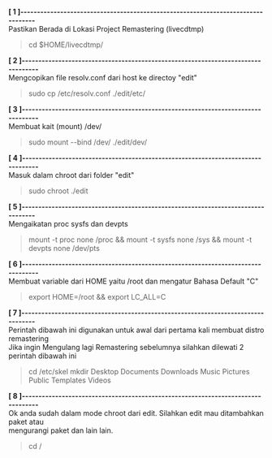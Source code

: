 **[ 1 ]---------------------------------------------------------------------------------**  
Pastikan Berada di Lokasi Project Remastering (livecdtmp)  
> cd $HOME/livecdtmp/

**[ 2 ]---------------------------------------------------------------------------------**  
Mengcopikan file resolv.conf dari host ke directoy "edit"  
> sudo cp /etc/resolv.conf ./edit/etc/

**[ 3 ]---------------------------------------------------------------------------------**  
Membuat kait (mount) /dev/  
> sudo mount --bind /dev/ ./edit/dev/

**[ 4 ]---------------------------------------------------------------------------------**  
Masuk dalam chroot dari folder "edit"  
> sudo chroot ./edit

**[ 5 ]---------------------------------------------------------------------------------**  
Mengaikatan proc sysfs dan devpts  
> mount -t proc none /proc && mount -t sysfs none /sys && mount -t devpts none /dev/pts

**[ 6 ]---------------------------------------------------------------------------------**  
Membuat variable dari HOME yaitu /root dan mengatur Bahasa Default "C"  
> export HOME=/root && export LC_ALL=C

**[ 7 ]---------------------------------------------------------------------------------**  
Perintah dibawah ini digunakan untuk awal dari pertama kali membuat distro remastering  
Jika ingin Mengulang lagi Remastering sebelumnya silahkan dilewati 2 perintah dibawah ini  
> cd /etc/skel
> mkdir Desktop Documents Downloads Music Pictures Public Templates Videos

**[ 8 ]---------------------------------------------------------------------------------**  
Ok anda sudah dalam mode chroot dari edit. Silahkan edit mau ditambahkan paket atau  
mengurangi paket dan lain lain.
> cd /
